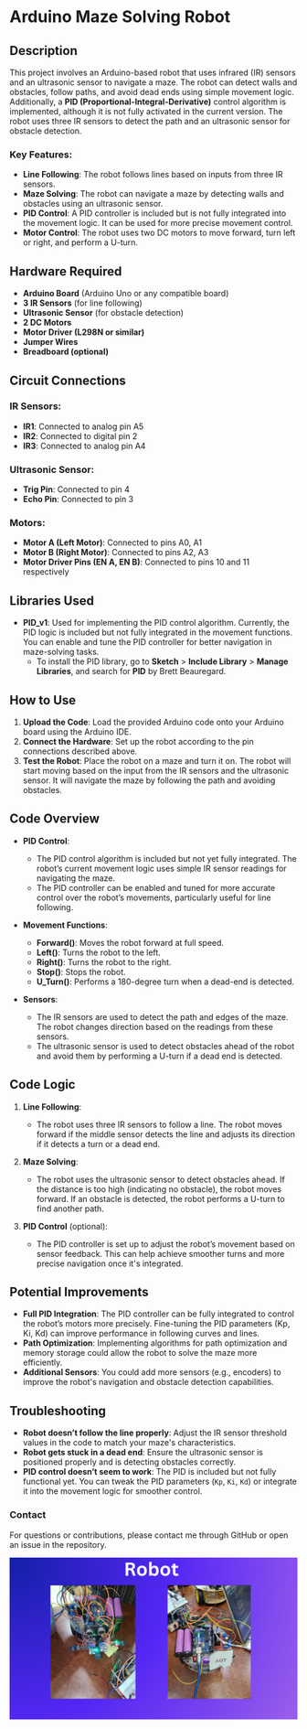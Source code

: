 # Arduino Maze Solving Robot

## Description

This project involves an Arduino-based robot that uses infrared (IR) sensors and an ultrasonic sensor to navigate a maze. The robot can detect walls and obstacles, follow paths, and avoid dead ends using simple movement logic. Additionally, a **PID (Proportional-Integral-Derivative)** control algorithm is implemented, although it is not fully activated in the current version. The robot uses three IR sensors to detect the path and an ultrasonic sensor for obstacle detection.

### Key Features:
- **Line Following**: The robot follows lines based on inputs from three IR sensors.
- **Maze Solving**: The robot can navigate a maze by detecting walls and obstacles using an ultrasonic sensor.
- **PID Control**: A PID controller is included but is not fully integrated into the movement logic. It can be used for more precise movement control.
- **Motor Control**: The robot uses two DC motors to move forward, turn left or right, and perform a U-turn.

## Hardware Required

- **Arduino Board** (Arduino Uno or any compatible board)
- **3 IR Sensors** (for line following)
- **Ultrasonic Sensor** (for obstacle detection)
- **2 DC Motors**
- **Motor Driver (L298N or similar)**
- **Jumper Wires**
- **Breadboard (optional)**

## Circuit Connections

### IR Sensors:
- **IR1**: Connected to analog pin A5
- **IR2**: Connected to digital pin 2
- **IR3**: Connected to analog pin A4

### Ultrasonic Sensor:
- **Trig Pin**: Connected to pin 4
- **Echo Pin**: Connected to pin 3

### Motors:
- **Motor A (Left Motor)**: Connected to pins A0, A1
- **Motor B (Right Motor)**: Connected to pins A2, A3
- **Motor Driver Pins (EN A, EN B)**: Connected to pins 10 and 11 respectively

## Libraries Used

- **PID_v1**: Used for implementing the PID control algorithm. Currently, the PID logic is included but not fully integrated in the movement functions. You can enable and tune the PID controller for better navigation in maze-solving tasks.
  - To install the PID library, go to **Sketch** > **Include Library** > **Manage Libraries**, and search for **PID** by Brett Beauregard.

## How to Use

1. **Upload the Code**: Load the provided Arduino code onto your Arduino board using the Arduino IDE.
2. **Connect the Hardware**: Set up the robot according to the pin connections described above.
3. **Test the Robot**: Place the robot on a maze and turn it on. The robot will start moving based on the input from the IR sensors and the ultrasonic sensor. It will navigate the maze by following the path and avoiding obstacles.

## Code Overview

- **PID Control**: 
  - The PID control algorithm is included but not yet fully integrated. The robot’s current movement logic uses simple IR sensor readings for navigating the maze.
  - The PID controller can be enabled and tuned for more accurate control over the robot’s movements, particularly useful for line following.

- **Movement Functions**:
  - **Forward()**: Moves the robot forward at full speed.
  - **Left()**: Turns the robot to the left.
  - **Right()**: Turns the robot to the right.
  - **Stop()**: Stops the robot.
  - **U_Turn()**: Performs a 180-degree turn when a dead-end is detected.

- **Sensors**:
  - The IR sensors are used to detect the path and edges of the maze. The robot changes direction based on the readings from these sensors.
  - The ultrasonic sensor is used to detect obstacles ahead of the robot and avoid them by performing a U-turn if a dead end is detected.

## Code Logic

1. **Line Following**:
   - The robot uses three IR sensors to follow a line. The robot moves forward if the middle sensor detects the line and adjusts its direction if it detects a turn or a dead end.
   
2. **Maze Solving**:
   - The robot uses the ultrasonic sensor to detect obstacles ahead. If the distance is too high (indicating no obstacle), the robot moves forward. If an obstacle is detected, the robot performs a U-turn to find another path.

3. **PID Control** (optional):
   - The PID controller is set up to adjust the robot’s movement based on sensor feedback. This can help achieve smoother turns and more precise navigation once it's integrated.

## Potential Improvements

- **Full PID Integration**: The PID controller can be fully integrated to control the robot’s motors more precisely. Fine-tuning the PID parameters (Kp, Ki, Kd) can improve performance in following curves and lines.
- **Path Optimization**: Implementing algorithms for path optimization and memory storage could allow the robot to solve the maze more efficiently.
- **Additional Sensors**: You could add more sensors (e.g., encoders) to improve the robot's navigation and obstacle detection capabilities.

## Troubleshooting

- **Robot doesn’t follow the line properly**: Adjust the IR sensor threshold values in the code to match your maze's characteristics.
- **Robot gets stuck in a dead end**: Ensure the ultrasonic sensor is positioned properly and is detecting obstacles correctly.
- **PID control doesn’t seem to work**: The PID is included but not fully functional yet. You can tweak the PID parameters (`Kp`, `Ki`, `Kd`) or integrate it into the movement logic for smoother control.

### Contact

For questions or contributions, please contact me through GitHub or open an issue in the repository.

![Robot Image](robotimage.png)

